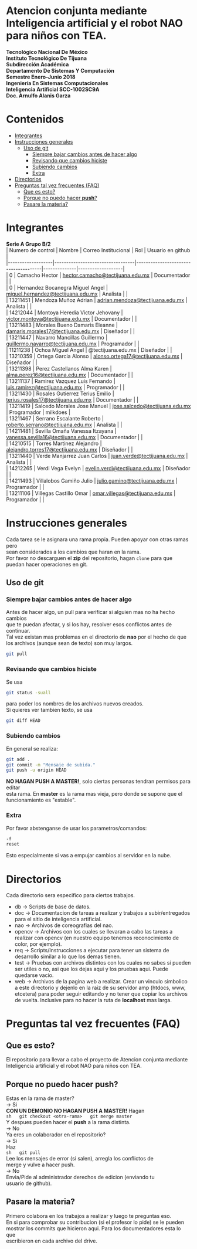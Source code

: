 # Atencion conjunta mediante Inteligencia artificial y el robot NAO para niños con TEA.  
**Tecnológico Nacional De México**  
**Instituto Tecnológico De Tijuana**  
**Subdirección Académica**  
**Departamento De Sistemas Y Computación**  
**Semestre Enero-Junio 2018**  
**Ingeniería En Sistemas Computacionales**  
**Inteligencia Artificial SCC-1002SC9A**  
**Doc. Arnulfo Alanis Garza**  
  
# Contenidos  
<!-- vim-markdown-toc GFM -->

* [Integrantes](#integrantes)
* [Instrucciones generales](#instrucciones-generales)
	* [Uso de git](#uso-de-git)
		* [Siempre bajar cambios antes de hacer algo](#siempre-bajar-cambios-antes-de-hacer-algo)
		* [Revisando que cambios hiciste](#revisando-que-cambios-hiciste)
		* [Subiendo cambios](#subiendo-cambios)
		* [Extra](#extra)
* [Directorios](#directorios)
* [Preguntas tal vez frecuentes (FAQ)](#preguntas-tal-vez-frecuentes-faq)
	* [Que es esto?](#que-es-esto)
	* [Porque no puedo hacer **push**?](#porque-no-puedo-hacer-push)
	* [Pasare la materia?](#pasare-la-materia)

<!-- vim-markdown-toc -->
  
# Integrantes  
**Serie A Grupo B/2**  
| Numero de control | Nombre                           | Correo Institucional                 | Rol          | Usuario en github |  
|-------------------|----------------------------------|--------------------------------------|--------------|-------------------|  
| 0                 | Camacho Hector                   | hector.camacho@tectijuana.edu.mx     | Documentador |                   |  
| 0                 | Hernandez Bocanegra Miguel Angel | miguel.hernandez@tectijuana.edu.mx   | Analista     |                   |  
| 13211451          | Mendoza Muñoz Adrian             | adrian.mendoza@tectijuana.edu.mx     | Analista     |                   |  
| 14212044          | Montoya Heredia Victor Jehovany  | victor.montoya@tectijuana.edu.mx     | Documentador |                   |  
| 13211483          | Morales Bueno Damaris Eleanne    | damaris.morales17@tectijuana.edu.mx  | Diseñador    |                   |  
| 13211447          | Navarro Mancillas Guillermo      | guillermo.navarro@tectijuana.edu.mx  | Programador  |                   |  
| 11211238          | Ochoa Miguel Angel               | @tectijuana.edu.mx                   | Diseñador    |                   |  
| 13210359          | Ortega Garcia Alonso             | alonso.ortega17@tectijuana.edu.mx    | Diseñador    |                   |  
| 13211398          | Perez Castellanos Alma Karen     | alma.perez16@tectijuana.edu.mx       | Documentador |                   |  
| 13211137          | Ramirez Vazquez Luis Fernando    | luis.ramirez@tectijuana.edu.mx       | Programador  |                   |  
| 13211430          | Rosales Gutierrez Terius Emilio  | terius.rosales17@tectijuana.edu.mx   | Documentador |                   |  
| 13211419          | Salcedo Morales Jose Manuel      | jose.salcedo@tectijuana.edu.mx       | Programador  | milkdoes          |  
| 13211467          | Serrano Escalante Roberto        | roberto.serrano@tectijuana.edu.mx    | Analista     |                   |  
| 14211481          | Sevilla Omaña Vanessa Itzayana   | vanessa.sevilla16@tectijuana.edu.mx  | Documentador |                   |  
| 14210515          | Torres Martinez Alejandro        | alejandro.torres17@tectijuana.edu.mx | Diseñador    |                   |  
| 13211440          | Verde Manjarrez Juan Carlos      | juan.verde@tectijuana.edu.mx         | Analista     |                   |  
| 14212265          | Verdi Vega Evelyn                | evelin.verdi@tectijuana.edu.mx       | Diseñador    |                   |  
| 14211493          | Villalobos Gamiño Julio          | julio.gamino@tectijuana.edu.mx       | Programador  |                   |  
| 13211106          | Villegas Castillo Omar           | omar.villegas@tectijuana.edu.mx      | Programador  |                   |  
  
# Instrucciones generales  
Cada tarea se le asignara una rama propia. Pueden apoyar con otras ramas pero  
sean considerados a los cambios que haran en la rama.  
Por favor no descarguen el **zip** del repositorio, hagan `clone` para que  
puedan hacer operaciones en git.  
  
  
## Uso de git  
### Siempre bajar cambios antes de hacer algo  
Antes de hacer algo, un pull para verificar si alguien mas no ha hecho cambios  
que te puedan afectar, y si los hay, resolver esos conflictos antes de continuar.  
Tal vez existan mas problemas en el directorio de **nao** por el hecho de que  
los archivos (aunque sean de texto) son muy largos.  
```sh  
git pull  
```  
  
### Revisando que cambios hiciste  
Se usa  
```sh  
git status -suall  
```  
para poder los nombres de los archivos nuevos creados.  
Si quieres ver tambien texto, se usa  
```sh  
git diff HEAD  
```  
  
### Subiendo cambios  
En general se realiza:  
```sh  
git add .  
git commit -m "Mensaje de subida."  
git push -u origin HEAD  
```  
**NO HAGAN PUSH A MASTER!**, solo ciertas personas tendran permisos para editar  
esta rama. En **master** es la rama mas vieja, pero donde se supone que el  
funcionamiento es "estable".  
  
### Extra  
Por favor abstenganse de usar los parametros/comandos:  
```sh  
-f  
reset  
```  
Esto especialmente si vas a empujar cambios al servidor en la nube.  
  
# Directorios  
Cada directorio sera especifico para ciertos trabajos.  
* db -> Scripts de base de datos.  
* doc -> Documentacion de tareas a realizar y trabajos a subir/entregados para el sitio de inteligencia artificial.  
* nao -> Archivos de coreografias del nao.  
* opencv -> Archivos con los cuales se llevaran a cabo las tareas a realizar con opencv (en nuestro equipo tenemos reconocimiento de color, por ejemplo).  
* req -> Scripts/Instrucciones a ejecutar para tener un sistema de desarrollo similar a lo que los demas tienen.  
* test -> Pruebas con archivos distintos con los cuales no sabes si pueden ser utiles o no, asi que los dejas aqui y los pruebas aqui. Puede quedarse vacio.  
* web -> Archivos de la pagina web a realizar. Crear un vinculo simbolico a este directorio y dejenlo en la raiz de su servidor amp (htdocs, www, etcetera) para poder seguir editando y no tener que copiar los archivos de vuelta. Inclusive para no hacer la ruta de **localhost** mas larga.  
  
# Preguntas tal vez frecuentes (FAQ)  
## Que es esto?  
El repositorio para llevar a cabo el proyecto de Atencion conjunta mediante  
Inteligencia artificial y el robot NAO para niños con TEA.  
## Porque no puedo hacer **push**?  
Estas en la rama de master?  
-> Si  
	**CON UN DEMONIO NO HAGAN PUSH A MASTER!** Hagan  
	```sh  
	git checkout <otra-rama>  
	git merge master  
	```  
	Y despues pueden hacer el **push** a la rama distinta.  
-> No  
	Ya eres un colaborador en el repositorio?  
	-> Si  
		Haz  
		```sh  
		git pull  
		```  
		Lee los mensajes de error (si salen), arregla los conflictos de  
		merge y vulve a hacer push.  
	-> No  
		Envia/Pide al administrador derechos de edicion (enviando tu  
		usuario  de github).  
## Pasare la materia?  
Primero colabora en los trabajos a realizar y luego te preguntas eso.  
En si para comprobar su contribucion (si el profesor lo pide) se le pueden  
mostrar los commits que hicieron aqui. Para los documentadores esta lo que  
escribieron en cada archivo del drive.  
